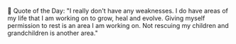 <!-- start quote -->
💬 Quote of the Day: "I really don't have any weaknesses. I do have areas of my life that I am working on to grow, heal and evolve. Giving myself permission to rest is an area I am working on. Not rescuing my children and grandchildren is another area."
<!-- end quote -->